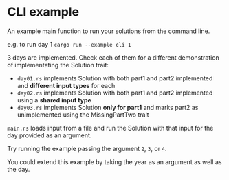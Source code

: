 # CLI example

An example main function to run your solutions from the command line.

e.g. to run day 1
`cargo run --example cli 1`

3 days are implemented. Check each of them for a different demonstration of implementating the Solution trait:
* `day01.rs` implements Solution with both part1 and part2 implemented and **different input types** for each
* `day02.rs` implements Solution with both part1 and part2 implemented using a **shared input type**
* `day03.rs` implements Solution **only for part1** and marks part2 as unimplemented using the MissingPartTwo trait

`main.rs` loads input from a file and run the Solution with that input for the day provided as an argument.

Try running the example passing the argument `2`, `3`, or `4`.

You could extend this example by taking the year as an argument as well as the day.
